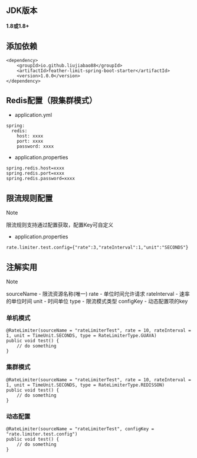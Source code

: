## JDK版本
**1.8或1.8+**
## 添加依赖
```
<dependency>  
    <groupId>io.github.liujiabao88</groupId>  
	<artifactId>feather-limit-spring-boot-starter</artifactId>  
	<version>1.0.0</version>
</dependency>
```
## Redis配置（限集群模式）
- application.yml
```
spring:  
  redis:  
    host: xxxx  
    port: xxxx
    password: xxxx
```
- application.properties
```
spring.redis.host=xxxx
spring.redis.port=xxxx
spring.redis.password=xxxx
```
## 限流规则配置

> [!NOTE]
> 限流规则支持通过配置获取，配置Key可自定义

- application.properties
```
rate.limiter.test.config={"rate":3,"rateInterval":1,"unit":"SECONDS"}

```
## 注解实用

> [!NOTE]
> sourceName - 限流资源名称(唯一)
> rate - 单位时间允许请求
> rateInterval - 速率的单位时间
> unit - 时间单位
> type - 限流模式类型
> configKey - 动态配置项的key
### 单机模式
```
@RateLimiter(sourceName = "rateLimiterTest", rate = 10, rateInterval = 1, unit = TimeUnit.SECONDS, type = RateLimiterType.GUAVA)  
public void test() {  
    // do something
}
```
### 集群模式
```
@RateLimiter(sourceName = "rateLimiterTest", rate = 10, rateInterval = 1, unit = TimeUnit.SECONDS, type = RateLimiterType.REDISSON)  
public void test() {  
    // do something
}
```
### 动态配置
```
@RateLimiter(sourceName = "rateLimiterTest", configKey = "rate.limiter.test.config")  
public void test() {  
    // do something
}
```
